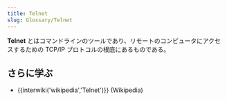 ```yaml
---
title: Telnet
slug: Glossary/Telnet
---
```


**Telnet** とはコマンドラインのツールであり、リモートのコンピュータにアクセスするための TCP/IP プロトコルの根底にあるものである。

## さらに学ぶ

- {{interwiki('wikipedia','Telnet')}} (Wikipedia)
